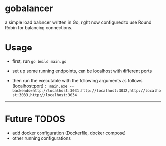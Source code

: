 # gobalancer

a simple load balancer written in Go, right now configured to use Round Robin for balancing connections.

# Usage
- first, run `go build main.go`

- set up some running endpoints, can be localhost with different ports

 - then run the executable with the following arguments as follows (localhost:port) :
` main.exe --backends=http://localhost:3031,http://localhost:3032,http://localhost:3033,http://localhost:3034`
---


# Future TODOS

- add docker configuration (Dockerfile, docker compose)
- other running configurations
